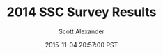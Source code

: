 ---
layout: podcast
title: "2014 SSC Survey Results"
author: Scott Alexander
description: https://slatestarcodex.com/2015/11/04/2014-ssc-survey-results/
date: 2015-11-04 20:57:00 PST
length: 1483307
duration: 371
guid: 2014-ssc-survey-results
---